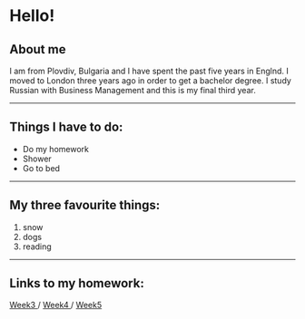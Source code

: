 <h1> Hello! </h1>
<h2> About me </h2>
<p> I am from Plovdiv, Bulgaria and I have spent the past five years in Englnd. I moved to London three years ago in order to get a bachelor degree. I study Russian with Business Management and this is my final third year. </p>
<hr>
<h2>Things I have to do:</h2>
 <ul>
 <li>Do my homework</li> 
 <li>Shower</li>
 <li>Go to bed</li> 
 </ul>

<hr>
<h2>My three favourite things:</h2>
 <ol>
 <li>snow</li>
 <li>dogs</li>
 <li>reading</li>
 </ol>
 <hr>
 <h2> Links to my homework:</h2>
  <a href="https://galenagenova.github.io/SML5202-galena/page2.html">Week3 </a>/
 <a href="https://galenagenova.github.io/SML5202-galena/page3.html">Week4 </a>/ <a href="https://galenagenova.github.io/SML5202-galena/page4.html">Week5 </a>
 
